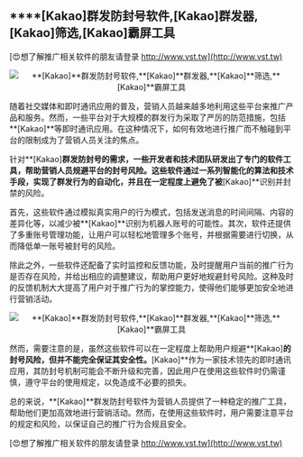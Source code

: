 ## ****[Kakao]**群发防封号软件,**[Kakao]**群发器,**[Kakao]**筛选,**[Kakao]**霸屏工具**

[😍想了解推广相关软件的朋友请登录 http://www.vst.tw](http://www.vst.tw)

 <center><img src="https://vst.tw/MP4/tuiguang/png/8.png" alt="**[Kakao]**群发防封号软件,**[Kakao]**群发器,**[Kakao]**筛选,**[Kakao]**霸屏工具"></center>

随着社交媒体和即时通讯应用的普及，营销人员越来越多地利用这些平台来推广产品和服务。然而，一些平台对于大规模的群发行为采取了严厉的防范措施，包括**[Kakao]**等即时通讯应用。在这种情况下，如何有效地进行推广而不触碰到平台的限制成为了营销人员关注的焦点。

针对**[Kakao]**群发防封号的需求，一些开发者和技术团队研发出了专门的软件工具，帮助营销人员规避平台的封号风险。这些软件通过一系列智能化的算法和技术手段，实现了群发行为的自动化，并且在一定程度上避免了被**[Kakao]**识别并封禁的风险。

首先，这些软件通过模拟真实用户的行为模式，包括发送消息的时间间隔、内容的差异化等，以减少被**[Kakao]**识别为机器人账号的可能性。其次，软件还提供了多重账号管理功能，让用户可以轻松地管理多个账号，并根据需要进行切换，从而降低单一账号被封号的风险。

除此之外，一些软件还配备了实时监控和反馈功能，及时提醒用户当前的推广行为是否存在风险，并给出相应的调整建议，帮助用户更好地规避封号风险。这种及时的反馈机制大大提高了用户对于推广行为的掌控能力，使得他们能够更加安全地进行营销活动。

 <center><img src="https://vst.tw/MP4/tuiguang/png/7.png" alt="**[Kakao]**群发防封号软件,**[Kakao]**群发器,**[Kakao]**筛选,**[Kakao]**霸屏工具"></center>

然而，需要注意的是，虽然这些软件可以在一定程度上帮助用户规避**[Kakao]**的封号风险，但并不能完全保证其安全性。**[Kakao]**作为一家技术领先的即时通讯应用，其防封号机制可能会不断升级和完善，因此用户在使用这些软件时仍需谨慎，遵守平台的使用规定，以免造成不必要的损失。

总的来说，**[Kakao]**群发防封号软件为营销人员提供了一种稳定的推广工具，帮助他们更加高效地进行营销活动。然而，在使用这些软件时，用户需要注意平台的规定和风险，以保证自己的推广行为合规且安全。

[😍想了解推广相关软件的朋友请登录 http://www.vst.tw](http://www.vst.tw)



